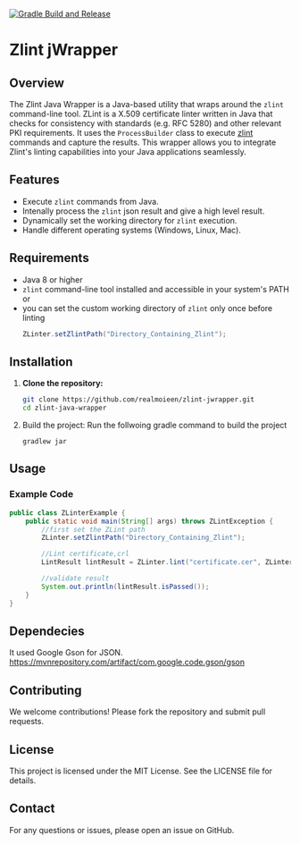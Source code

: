 [![Gradle Build and Release](https://github.com/realmoieen/zlint-jwrapper/actions/workflows/gradle-release.yml/badge.svg?branch=main)](https://github.com/realmoieen/zlint-jwrapper/actions/workflows/gradle-release.yml)
# Zlint jWrapper

## Overview

The Zlint Java Wrapper is a Java-based utility that wraps around the `zlint` command-line tool. ZLint is a X.509
certificate linter written in Java that checks for consistency with standards (e.g. RFC 5280) and other relevant PKI
requirements. It uses
the `ProcessBuilder` class to execute [zlint](https://github.com/zmap/zlint) commands and capture the results. This
wrapper allows you to integrate Zlint's linting capabilities into your Java applications seamlessly.

## Features

- Execute `zlint` commands from Java.
- Intenally process the `zlint` json result and give a high level result.
- Dynamically set the working directory for `zlint` execution.
- Handle different operating systems (Windows, Linux, Mac).

## Requirements

- Java 8 or higher
- `zlint` command-line tool installed and accessible in your system's PATH
  or
- you can set the custom working directory of `zlint` only once before linting
    ```java
    ZLinter.setZlintPath("Directory_Containing_Zlint");
    ```

## Installation

1. **Clone the repository:**
   ```sh
   git clone https://github.com/realmoieen/zlint-jwrapper.git
   cd zlint-java-wrapper
    ```

2. Build the project:
   Run the follwoing gradle command to build the project
    ```shell
    gradlew jar
    ```

## Usage

### Example Code

```java
public class ZLinterExample {
    public static void main(String[] args) throws ZLintException {
        //first set the ZLint path
        ZLinter.setZlintPath("Directory_Containing_Zlint");

        //Lint certificate,crl 
        LintResult lintResult = ZLinter.lint("certificate.cer", ZLinter.Format.pem);

        //validate result
        System.out.println(lintResult.isPassed());
    }
}
```

## Dependecies

It used Google Gson for JSON. https://mvnrepository.com/artifact/com.google.code.gson/gson

## Contributing

We welcome contributions! Please fork the repository and submit pull requests.

## License

This project is licensed under the MIT License. See the LICENSE file for details.

## Contact

For any questions or issues, please open an issue on GitHub.